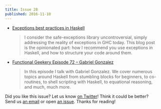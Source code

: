 ```yaml
---
title: Issue 28
published: 2016-11-10
---
```


-   [Exceptions best practices in Haskell](https://www.fpcomplete.com/blog/2016/11/exceptions-best-practices-haskell)

    > I consider the safe-exceptions library uncontroversial, simply addressing the reality of exceptions in GHC today. This blog post is the opinionated part: how I recommend you use exceptions in Haskell, and how to structure your code around them.

-   [Functional Geekery Episode 72 – Gabriel Gonzalez](https://www.functionalgeekery.com/episode-72-gabriel-gonzalez/)

    > In this episode I talk with Gabriel Gonzalez. We cover numerous topics around Haskell from stumbling blocks for beginners, to co-routines, to shell scripting with Haskell, to equational reasoning, and much, much more.

Did you like this issue?
Let us know [on Twitter](https://twitter.com/haskellweekly)!
Think it could be better?
Send us [an email](mailto:info@haskellweekly.news) or open [an issue](https://github.com/haskellweekly/haskellweekly.github.io/issues/new).
Thanks for reading!
